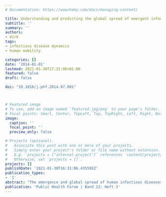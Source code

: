 ```yaml
---
# Documentation: https://wowchemy.com/docs/managing-content/

title: Understanding and predicting the global spread of emergent infectious diseases
subtitle: ''
summary: ''
authors:
- dirk
tags:
- infectious disease dynamics
- human mobility

categories: []
date: '2014-01-01'
lastmod: 2021-01-30T17:31:06+01:00
featured: false
draft: false

doi: "10.1016/j.phf.2014.07.001"



# Featured image
# To use, add an image named `featured.jpg/png` to your page's folder.
# Focal points: Smart, Center, TopLeft, Top, TopRight, Left, Right, BottomLeft, Bottom, BottomRight.
image:
  caption: ''
  focal_point: ''
  preview_only: false

# Projects (optional).
#   Associate this post with one or more of your projects.
#   Simply enter your project's folder or file name without extension.
#   E.g. `projects = ["internal-project"]` references `content/project/deep-learning/index.md`.
#   Otherwise, set `projects = []`.
projects: []
publishDate: '2021-01-30T16:31:06.435595Z'
publication_types:
- '1'
abstract: "The emergence and global spread of human infectious diseases has become one of the most serious public health threats of the 21st century. Sophisticated computer simulations have become a key tool for understanding and predicting disease spread on a global scale. Combining theoretical insights from nonlinear dynamics, stochastic processes and complex network theory these computational models are becoming increasingly important in the design of efficient mitigation and control strategies and for public health in general."
publication: 'Public Health Forum | Band 22: Heft 3'
---
```

